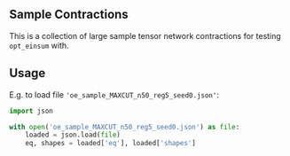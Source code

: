 Sample Contractions
-------------------

This is a collection of large sample tensor network contractions for testing ``opt_einsum`` with.


Usage
-----

E.g. to load file ``'oe_sample_MAXCUT_n50_reg5_seed0.json'``:

```python
import json

with open('oe_sample_MAXCUT_n50_reg5_seed0.json') as file:
    loaded = json.load(file)
    eq, shapes = loaded['eq'], loaded['shapes']
```